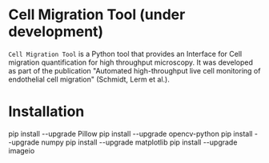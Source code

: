 # Cell Migration Tool (under development)

`Cell Migration Tool` is a Python tool that provides an Interface for Cell migration quantification for high throughput microscopy. It was developed as part of the publication "Automated high-throughput live cell monitoring of endothelial cell migration" (Schmidt, Lerm et al.). 

# Installation
pip install --upgrade Pillow
pip install --upgrade opencv-python
pip install --upgrade numpy
pip install --upgrade matplotlib
pip install --upgrade imageio